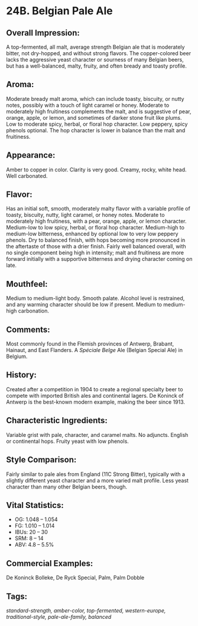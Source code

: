 # 24B. Belgian Pale Ale

## Overall Impression: 

A top-fermented, all malt, average strength Belgian ale that is moderately bitter, not dry-hopped, and without strong flavors. The copper-colored beer lacks the aggressive yeast character or sourness of many Belgian beers, but has a well-balanced, malty, fruity, and often bready and toasty profile.

## Aroma: 

Moderate bready malt aroma, which can include toasty, biscuity, or nutty notes, possibly with a touch of light caramel or honey. Moderate to moderately high fruitiness complements the malt, and is suggestive of pear, orange, apple, or lemon, and sometimes of darker stone fruit like plums. Low to moderate spicy, herbal, or floral hop character. Low peppery, spicy phenols optional. The hop character is lower in balance than the malt and fruitiness. 

## Appearance: 

Amber to copper in color. Clarity is very good. Creamy, rocky, white head. Well carbonated.

## Flavor: 

Has an initial soft, smooth, moderately malty flavor with a variable profile of toasty, biscuity, nutty, light caramel, or honey notes. Moderate to moderately high fruitiness, with a pear, orange, apple, or lemon character. Medium-low to low spicy, herbal, or floral hop character. Medium-high to medium-low bitterness, enhanced by optional low to very low peppery phenols. Dry to balanced finish, with hops becoming more pronounced in the aftertaste of those with a drier finish. Fairly well balanced overall, with no single component being high in intensity; malt and fruitiness are more forward initially with a supportive bitterness and drying character coming on late.

## Mouthfeel: 

Medium to medium-light body. Smooth palate. Alcohol level is restrained, and any warming character should be low if present. Medium to medium-high carbonation.

## Comments: 

Most commonly found in the Flemish provinces of Antwerp, Brabant, Hainaut, and East Flanders. A _Spéciale Belge_ Ale (Belgian Special Ale) in Belgium. 

## History: 

Created after a competition in 1904 to create a regional specialty beer to compete with imported British ales and continental lagers. De Koninck of Antwerp is the best-known modern example, making the beer since 1913. 

## Characteristic Ingredients: 

Variable grist with pale, character, and caramel malts. No adjuncts. English or continental hops. Fruity yeast with low phenols.

## Style Comparison: 

Fairly similar to pale ales from England (11C Strong Bitter), typically with a slightly different yeast character and a more varied malt profile. Less yeast character than many other Belgian beers, though.

## Vital Statistics:	

- OG:	1.048 – 1.054
- FG:	1.010 – 1.014
- IBUs:	20 – 30	
- SRM:	8 – 14	
- ABV:	4.8 – 5.5% 

## Commercial Examples: 

De Koninck Bolleke, De Ryck Special, Palm, Palm Dobble

## Tags: 

_standard-strength, amber-color, top-fermented, western-europe, traditional-style, pale-ale-family, balanced_
